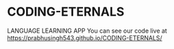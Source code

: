 # CODING-ETERNALS
LANGUAGE LEARNING APP
You can see our code live at https://prabhusingh543.github.io/CODING-ETERNALS/
